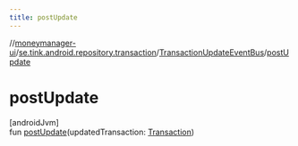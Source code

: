 ```yaml
---
title: postUpdate
---
```

//[moneymanager-ui](../../../index.html)/[se.tink.android.repository.transaction](../index.html)/[TransactionUpdateEventBus](index.html)/[postUpdate](post-update.html)



# postUpdate



[androidJvm]\
fun [postUpdate](post-update.html)(updatedTransaction: [Transaction](../../com.tink.model.transaction/-transaction/index.html))





